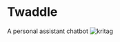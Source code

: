 # Twaddle
  A personal assistant chatbot
  ![kritag](https://user-images.githubusercontent.com/39494791/92328301-7a339300-f07d-11ea-950b-71ed663d6af1.jpg)
